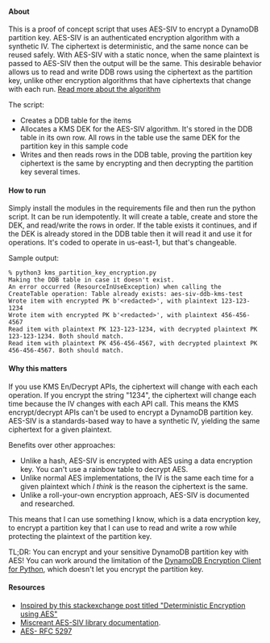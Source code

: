 #### About
This is a proof of concept script that uses AES-SIV to encrypt a DynamoDB partition key. AES-SIV is an authenticated encryption algorithm with a synthetic IV. The ciphertext is deterministic, and the same nonce can be reused safely. With AES-SIV with a static nonce, when the same plaintext is passed to AES-SIV then the output will be the same. This desirable behavior allows us to read and write DDB rows using the ciphertext as the partition key, unlike other encryption algorithms that have ciphertexts that change with each run. [Read more about the algorithm](https://connect2id.com/blog/deterministic-encryption-with-aes-siv)

The script:
- Creates a DDB table for the items
- Allocates a KMS DEK for the AES-SIV algorithm. It's stored in the DDB table in its own row. All rows in the table use the same DEK for the partition key in this sample code
- Writes and then reads rows in the DDB table, proving the partition key ciphertext is the same by encrypting and then decrypting the partition key several times.

#### How to run

Simply install the modules in the requirements file and then run the python script. It can be run idempotently. It will create a table, create and store the DEK, and read/write the rows in order. If the table exists it continues, and if the DEK is already stored in the DDB table then it will read it and use it for operations. It's coded to operate in us-east-1, but that's changeable.

Sample output:
```text
% python3 kms_partition_key_encryption.py  
Making the DDB table in case it doesn't exist.
An error occurred (ResourceInUseException) when calling the CreateTable operation: Table already exists: aes-siv-ddb-kms-test
Wrote item with encrypted PK b'<redacted>', with plaintext 123-123-1234
Wrote item with encrypted PK b'<redacted>', with plaintext 456-456-4567
Read item with plaintext PK 123-123-1234, with decrypted plaintext PK 123-123-1234. Both should match.
Read item with plaintext PK 456-456-4567, with decrypted plaintext PK 456-456-4567. Both should match.
```

#### Why this matters
If you use KMS En/Decrypt APIs, the ciphertext will change with each each operation. If you encrypt the string "1234", the ciphertext will change each time because the IV changes with each API call. This means the KMS encrypt/decrypt APIs can't be used to encrypt a DynamoDB partition key. AES-SIV is a standards-based way to have a synthetic IV, yielding the same ciphertext for a given plaintext.

Benefits over other approaches:
- Unlike a hash, AES-SIV is encrypted with AES using a data encryption key. You can't use a rainbow table to decrypt AES.
- Unlike normal AES implementations, the IV is the same each time for a given plaintext which *I think* is the reason the ciphertext is the same.
- Unlike a roll-your-own encryption approach, AES-SIV is documented and researched.

This means that I can use something I know, which is a data encryption key, to encrypt a partition key that I can use to read and write a row while protecting the plaintext of the partition key.


TL;DR: You can encrypt and your sensitive DynamoDB partition key with AES! You can work around the limitation of the [DynamoDB Encryption Client for Python](https://docs.aws.amazon.com/dynamodb-encryption-client/latest/devguide/python.html), which doesn't let you encrypt the partition key.

#### Resources
- [Inspired by this stackexchange post titled "Deterministic Encryption using AES"](https://crypto.stackexchange.com/questions/68032/deterministic-encryption-using-aes)
- [Miscreant AES-SIV library documentation](https://github.com/miscreant/miscreant.py#api).
- [AES-
RFC 5297](https://tools.ietf.org/html/rfc5297)

